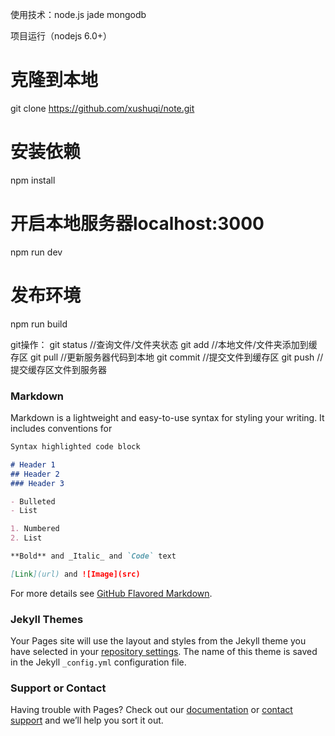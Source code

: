 
使用技术：node.js jade mongodb

项目运行（nodejs 6.0+）

# 克隆到本地
git clone https://github.com/xushuqi/note.git

# 安装依赖
npm install

# 开启本地服务器localhost:3000
npm run dev

# 发布环境
npm run build

git操作：
git status //查询文件/文件夹状态
git add //本地文件/文件夹添加到缓存区
git pull //更新服务器代码到本地
git commit //提交文件到缓存区
git push //提交缓存区文件到服务器

### Markdown

Markdown is a lightweight and easy-to-use syntax for styling your writing. It includes conventions for

```markdown
Syntax highlighted code block

# Header 1
## Header 2
### Header 3

- Bulleted
- List

1. Numbered
2. List

**Bold** and _Italic_ and `Code` text

[Link](url) and ![Image](src)
```

For more details see [GitHub Flavored Markdown](https://guides.github.com/features/mastering-markdown/).

### Jekyll Themes

Your Pages site will use the layout and styles from the Jekyll theme you have selected in your [repository settings](https://github.com/wolfxman/note/settings). The name of this theme is saved in the Jekyll `_config.yml` configuration file.

### Support or Contact

Having trouble with Pages? Check out our [documentation](https://help.github.com/categories/github-pages-basics/) or [contact support](https://github.com/contact) and we’ll help you sort it out.
